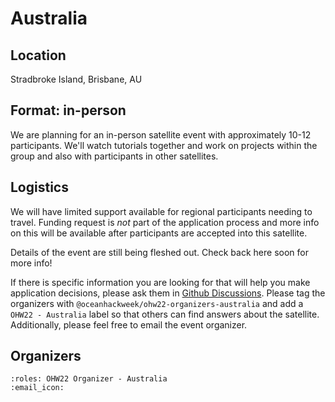 # Australia

## Location

Stradbroke Island, Brisbane, AU

## Format: in-person

We are planning for an in-person satellite event with approximately 10-12 participants. We'll watch tutorials together and work on projects within the group and also with participants in other satellites.

<!-- ## Applicants profile: -->

## Logistics

We will have limited support available for regional participants needing to travel. Funding request is _not_ part of the application process and more info on this will be available after participants are accepted into this satellite.

Details of the event are still being fleshed out. Check back here soon for more info!

If there is specific information you are looking for that will help you make application decisions, please ask them in [Github Discussions](https://github.com/orgs/oceanhackweek/discussions/categories/q-a?discussions_q=category%3AQ%26A+label%3A%22OHW22+-+Australia%22).
Please tag the organizers with `@oceanhackweek/ohw22-organizers-australia` and add a `OHW22 - Australia` label so that others can find answers about the satellite.
Additionally, please feel free to email the event organizer.

## Organizers

```{ohw-team}
:roles: OHW22 Organizer - Australia
:email_icon:
```
